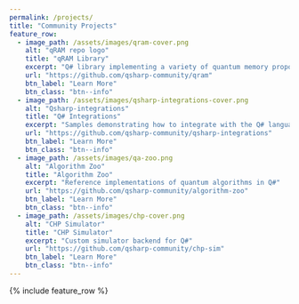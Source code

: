 ```yaml
---
permalink: /projects/
title: "Community Projects"
feature_row:
  - image_path: /assets/images/qram-cover.png
    alt: "qRAM repo logo"
    title: "qRAM Library"
    excerpt: "Q# library implementing a variety of quantum memory proposals."
    url: "https://github.com/qsharp-community/qram"
    btn_label: "Learn More"
    btn_class: "btn--info"
  - image_path: /assets/images/qsharp-integrations-cover.png
    alt: "Qsharp-integrations"
    title: "Q# Integrations"
    excerpt: "Samples demonstrating how to integrate with the Q# language infrastructure and/or drivers"
    url: "https://github.com/qsharp-community/qsharp-integrations"
    btn_label: "Learn More"
    btn_class: "btn--info"
  - image_path: /assets/images/qa-zoo.png
    alt: "Algorithm Zoo"
    title: "Algorithm Zoo"
    excerpt: "Reference implementations of quantum algorithms in Q#"
    url: "https://github.com/qsharp-community/algorithm-zoo"
    btn_label: "Learn More"
    btn_class: "btn--info"
  - image_path: /assets/images/chp-cover.png
    alt: "CHP Simulator"
    title: "CHP Simulator"
    excerpt: "Custom simulator backend for Q#"
    url: "https://github.com/qsharp-community/chp-sim"
    btn_label: "Learn More"
    btn_class: "btn--info"
---
```



{% include feature_row %}
